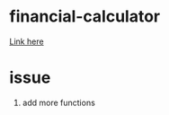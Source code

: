 # financial-calculator

[Link here](https://hoyongj.github.io/financial-calculator)


# issue

1. add more functions